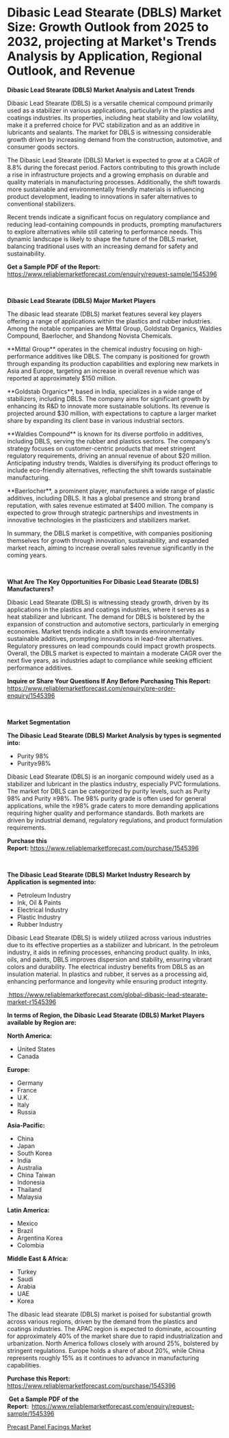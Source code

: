 <p><h1>Dibasic Lead Stearate (DBLS) Market Size: Growth Outlook from 2025 to 2032, projecting at Market's Trends Analysis by Application, Regional Outlook, and Revenue</h1></p><p><strong>Dibasic Lead Stearate (DBLS) Market Analysis and Latest Trends</strong></p>
<p><p>Dibasic Lead Stearate (DBLS) is a versatile chemical compound primarily used as a stabilizer in various applications, particularly in the plastics and coatings industries. Its properties, including heat stability and low volatility, make it a preferred choice for PVC stabilization and as an additive in lubricants and sealants. The market for DBLS is witnessing considerable growth driven by increasing demand from the construction, automotive, and consumer goods sectors.</p><p>The Dibasic Lead Stearate (DBLS) Market is expected to grow at a CAGR of 8.8% during the forecast period. Factors contributing to this growth include a rise in infrastructure projects and a growing emphasis on durable and quality materials in manufacturing processes. Additionally, the shift towards more sustainable and environmentally friendly materials is influencing product development, leading to innovations in safer alternatives to conventional stabilizers.</p><p>Recent trends indicate a significant focus on regulatory compliance and reducing lead-containing compounds in products, prompting manufacturers to explore alternatives while still catering to performance needs. This dynamic landscape is likely to shape the future of the DBLS market, balancing traditional uses with an increasing demand for safety and sustainability.</p></p>
<p><strong>Get a Sample PDF of the Report:&nbsp;</strong> <a href="https://www.reliablemarketforecast.com/enquiry/request-sample/1545396?utm_campaign=2736&utm_medium=2&utm_source=Github&utm_content=ia&utm_term=02042025&utm_id=dibasic-lead-stearate-dbls">https://www.reliablemarketforecast.com/enquiry/request-sample/1545396</a></p>
<p>&nbsp;</p>
<p><strong>Dibasic Lead Stearate (DBLS) Major Market Players</strong></p>
<p><p>The dibasic lead stearate (DBLS) market features several key players offering a range of applications within the plastics and rubber industries. Among the notable companies are Mittal Group, Goldstab Organics, Waldies Compound, Baerlocher, and Shandong Novista Chemicals.</p><p>**Mittal Group** operates in the chemical industry focusing on high-performance additives like DBLS. The company is positioned for growth through expanding its production capabilities and exploring new markets in Asia and Europe, targeting an increase in overall revenue which was reported at approximately $150 million.</p><p>**Goldstab Organics**, based in India, specializes in a wide range of stabilizers, including DBLS. The company aims for significant growth by enhancing its R&D to innovate more sustainable solutions. Its revenue is projected around $30 million, with expectations to capture a larger market share by expanding its client base in various industrial sectors.</p><p>**Waldies Compound** is known for its diverse portfolio in additives, including DBLS, serving the rubber and plastics sectors. The company’s strategy focuses on customer-centric products that meet stringent regulatory requirements, driving an annual revenue of about $20 million. Anticipating industry trends, Waldies is diversifying its product offerings to include eco-friendly alternatives, reflecting the shift towards sustainable manufacturing.</p><p>**Baerlocher**, a prominent player, manufactures a wide range of plastic additives, including DBLS. It has a global presence and strong brand reputation, with sales revenue estimated at $400 million. The company is expected to grow through strategic partnerships and investments in innovative technologies in the plasticizers and stabilizers market.</p><p>In summary, the DBLS market is competitive, with companies positioning themselves for growth through innovation, sustainability, and expanded market reach, aiming to increase overall sales revenue significantly in the coming years.</p></p>
<p>&nbsp;</p>
<p><strong>What Are The Key Opportunities For Dibasic Lead Stearate (DBLS) Manufacturers?</strong></p>
<p><p>Dibasic Lead Stearate (DBLS) is witnessing steady growth, driven by its applications in the plastics and coatings industries, where it serves as a heat stabilizer and lubricant. The demand for DBLS is bolstered by the expansion of construction and automotive sectors, particularly in emerging economies. Market trends indicate a shift towards environmentally sustainable additives, prompting innovations in lead-free alternatives. Regulatory pressures on lead compounds could impact growth prospects. Overall, the DBLS market is expected to maintain a moderate CAGR over the next five years, as industries adapt to compliance while seeking efficient performance additives.</p></p>
<p><strong>Inquire or Share Your Questions If Any Before Purchasing This Report:</strong> <a href="https://www.reliablemarketforecast.com/enquiry/pre-order-enquiry/1545396?utm_campaign=2736&utm_medium=2&utm_source=Github&utm_content=ia&utm_term=02042025&utm_id=dibasic-lead-stearate-dbls">https://www.reliablemarketforecast.com/enquiry/pre-order-enquiry/1545396</a></p>
<p>&nbsp;</p>
<p><strong>Market Segmentation</strong></p>
<p><strong>The Dibasic Lead Stearate (DBLS) Market Analysis by types is segmented into:</strong></p>
<p><ul><li>Purity 98%</li><li>Purity≥98%</li></ul></p>
<p><p>Dibasic Lead Stearate (DBLS) is an inorganic compound widely used as a stabilizer and lubricant in the plastics industry, especially PVC formulations. The market for DBLS can be categorized by purity levels, such as Purity 98% and Purity ≥98%. The 98% purity grade is often used for general applications, while the ≥98% grade caters to more demanding applications requiring higher quality and performance standards. Both markets are driven by industrial demand, regulatory regulations, and product formulation requirements.</p></p>
<p><strong>Purchase this Report:&nbsp;</strong><a href="https://www.reliablemarketforecast.com/purchase/1545396?utm_campaign=2736&utm_medium=2&utm_source=Github&utm_content=ia&utm_term=02042025&utm_id=dibasic-lead-stearate-dbls">https://www.reliablemarketforecast.com/purchase/1545396</a></p>
<p>&nbsp;</p>
<p><strong>The Dibasic Lead Stearate (DBLS) Market Industry Research by Application is segmented into:</strong></p>
<p><ul><li>Petroleum Industry</li><li>Ink, Oil & Paints</li><li>Electrical Industry</li><li>Plastic Industry</li><li>Rubber Industry</li></ul></p>
<p><p>Dibasic Lead Stearate (DBLS) is widely utilized across various industries due to its effective properties as a stabilizer and lubricant. In the petroleum industry, it aids in refining processes, enhancing product quality. In inks, oils, and paints, DBLS improves dispersion and stability, ensuring vibrant colors and durability. The electrical industry benefits from DBLS as an insulation material. In plastics and rubber, it serves as a processing aid, enhancing performance and longevity while ensuring product integrity.</p></p>
<p><a href="https://www.reliablemarketforecast.com/global-dibasic-lead-stearate-market-r1545396?utm_campaign=2736&utm_medium=2&utm_source=Github&utm_content=ia&utm_term=02042025&utm_id=dibasic-lead-stearate-dbls">&nbsp;https://www.reliablemarketforecast.com/global-dibasic-lead-stearate-market-r1545396</a></p>
<p><strong>In terms of Region, the Dibasic Lead Stearate (DBLS) Market Players available by Region are:</strong></p>
<p>
    <p> <strong> North America: </strong>
        <ul>
            <li>United States</li>
            <li>Canada</li>
        </ul>
        </p> 
    <p> <strong> Europe: </strong>
        <ul>
            <li>Germany</li>
            <li>France</li>
            <li>U.K.</li>
            <li>Italy</li>
            <li>Russia</li>
        </ul>
        </p> 
    <p> <strong> Asia-Pacific: </strong>
        <ul>
            <li>China</li>
            <li>Japan</li>
            <li>South Korea</li>
            <li>India</li>
            <li>Australia</li>
            <li>China Taiwan</li>
            <li>Indonesia</li>
            <li>Thailand</li>
            <li>Malaysia</li>
        </ul>
        </p> 
    <p> <strong> Latin America: </strong>
        <ul>
            <li>Mexico</li>
            <li>Brazil</li>
            <li>Argentina Korea</li>
            <li>Colombia</li>
        </ul>
        </p> 
    <p> <strong> Middle East & Africa: </strong>
        <ul>
            <li>Turkey</li>
            <li>Saudi</li>
            <li>Arabia</li>
            <li>UAE</li>
            <li>Korea</li>
        </ul>
    </p>
    </p>
<p><p>The dibasic lead stearate (DBLS) market is poised for substantial growth across various regions, driven by the demand from the plastics and coatings industries. The APAC region is expected to dominate, accounting for approximately 40% of the market share due to rapid industrialization and urbanization. North America follows closely with around 25%, bolstered by stringent regulations. Europe holds a share of about 20%, while China represents roughly 15% as it continues to advance in manufacturing capabilities.</p></p>
<p><strong>Purchase this Report: </strong><a href="https://www.reliablemarketforecast.com/purchase/1545396?utm_campaign=2736&utm_medium=2&utm_source=Github&utm_content=ia&utm_term=02042025&utm_id=dibasic-lead-stearate-dbls">https://www.reliablemarketforecast.com/purchase/1545396</a></p>
<p>&nbsp;<strong>Get a Sample PDF of the Report:&nbsp;&nbsp;</strong><a href="https://www.reliablemarketforecast.com/enquiry/request-sample/1545396?utm_campaign=2736&utm_medium=2&utm_source=Github&utm_content=ia&utm_term=02042025&utm_id=dibasic-lead-stearate-dbls">https://www.reliablemarketforecast.com/enquiry/request-sample/1545396</a></p>
<p><strong></strong></p>
<p><p><a href="https://github.com/raeezkenedz/Market-Research-Report-List-1/blob/main/precast-panel-facings-market.md?utm_campaign=2736&utm_medium=2&utm_source=Github&utm_content=ia&utm_term=02042025&utm_id=dibasic-lead-stearate-dbls">Precast Panel Facings Market</a></p></p>
